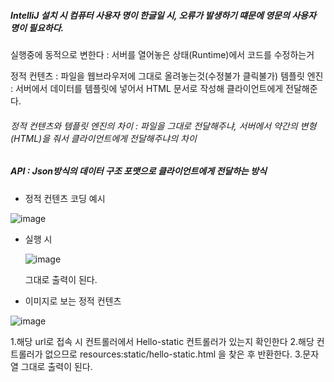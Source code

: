 ##### IntelliJ 설치 시 컴퓨터 사용자 명이 한글일 시, 오류가 발생하기 떄문에 영문의 사용자 명이 필요하다.


실행중에 동적으로 변한다 : 서버를 열어놓은 상태(Runtime)에서 코드를 수정하는거


정적 컨텐츠 : 파일을 웹브라우저에 그대로 올려놓는것(수정불가 클릭불가)
템플릿 엔진 : 서버에서 데이터를 템플릿에 넣어서 HTML 문서로 작성해 클라이언트에게 전달해준다.

###### 정적 컨텐츠와 템플릿 엔진의 차이 : 파일을 그대로 전달해주냐, 서버에서 약간의 변형(HTML)을 줘서 클라이언트에게 전달해주냐의 차이

##### API : Json방식의 데이터 구조 포맷으로 클라이언트에게 전달하는 방식

- 정적 컨텐츠 코딩 예시

![image](https://user-images.githubusercontent.com/114403546/196033384-d9f2b95b-5a8f-46f9-afa3-c86bc4925f9d.png)

  - 실행 시

    ![image](https://user-images.githubusercontent.com/114403546/196033454-f80c1935-2137-4acd-af41-c8e103a0c2c8.png)

     그대로 출력이 된다.
  
  - 이미지로 보는 정적 컨텐츠

![image](https://user-images.githubusercontent.com/114403546/196033417-cfb321eb-5fd6-45ea-a737-942ebe009367.png)

1.해당 url로 접속 시 컨트롤러에서 Hello-static 컨트롤러가 있는지 확인한다
2.해당 컨트롤러가 없으므로 resources:static/hello-static.html 을 찾은 후 반환한다.
3.문자열 그대로 출력이 된다.

